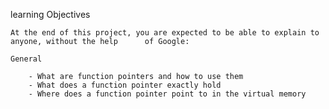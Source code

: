 learning Objectives

	At the end of this project, you are expected to be able to explain to anyone, without the help 		of Google:

	General

		- What are function pointers and how to use them
		- What does a function pointer exactly hold
		- Where does a function pointer point to in the virtual memory
